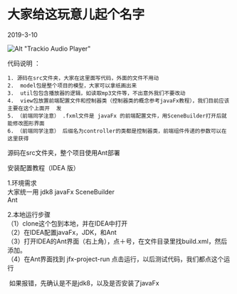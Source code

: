 # 大家给这玩意儿起个名字

2019-3-10

![Alt "Trackio Audio Player"](http://img.imgur.com/rECNn8j.png "Trackio Audio Player")

代码说明  ：

 	1. 源码在src文件夹，大家在这里面写代码，外面的文件不用动
 	2.  model包是整个项目的模型，大家可以拿纸画出来
 	3.  util包包含播放器的逻辑，如读取mp3文件等，不出意外我们不要改动
 	4.  view包放置前端配置文件和控制器类（控制器类的概念参考javaFx教程），我们目前应该主要在这个上面开  发
 	5. （前端同学注意） .fxml文件是 javaFx 的前端配置文件，用SceneBuilder打开后就能修改图形界面
 	6. （前端同学注意） 后缀名为controller的类都是控制器类，前端组件传递的参数可以在这里获得

  源码在src文件夹，整个项目使用Ant部署  




安装配置教程（IDEA 版）  

  1.环境需求  
    	大家统一用 jdk8 
   	 javaFx SceneBuilder  
    	Ant

  2.本地运行步骤  
      （1）clone这个包到本地，并在IDEA中打开  
      （2）在IDEA配置javaFx，JDK，和Ant  
      （3）打开IDEA的Ant界面（右上角），点＋号，在文件目录里找build.xml，然后添加。  
      （4）在Ant界面找到  jfx-project-run 点击运行，以后测试代码，我们都点这个运行  

​	如果报错，先确认是不是jdk8，以及是否安装了javaFx

